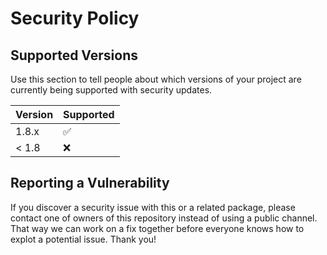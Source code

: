 # Security Policy

## Supported Versions

Use this section to tell people about which versions of your project are
currently being supported with security updates.

| Version | Supported          |
| ------- | ------------------ |
| 1.8.x   | :white_check_mark: |
| < 1.8   | :x:                |

## Reporting a Vulnerability

If you discover a security issue with this or a related package, please contact one of owners of this repository instead of using a public channel.
That way we can work on a fix together before everyone knows how to explot a potential issue. Thank you!

